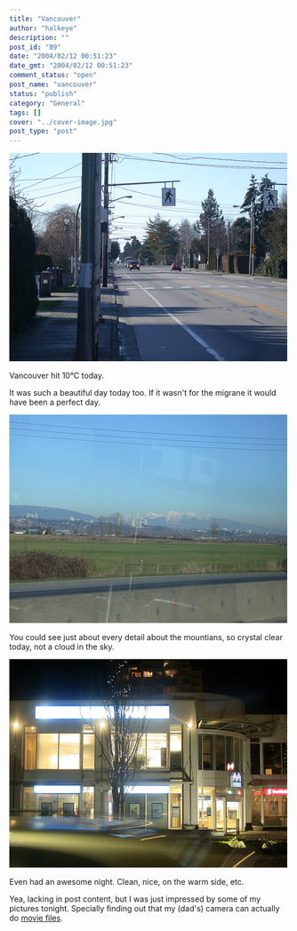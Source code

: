 ```yaml
---
title: "Vancouver"
author: "halkeye"
description: ""
post_id: "89"
date: "2004/02/12 00:51:23"
date_gmt: "2004/02/12 00:51:23"
comment_status: "open"
post_name: "vancouver"
status: "publish"
category: "General"
tags: []
cover: "../cover-image.jpg"
post_type: "post"
---
```


![](4201503540_90927b8c13.jpg)

Vancouver hit 10°C today.

It was such a beautiful day today too. If it wasn't for the migrane it would have been a perfect day.

![](4201504108_86d884fef6.jpg)

You could see just about every detail about the mountians, so crystal clear today, not a cloud in the sky.

![](4201504634_37c8c23b35.jpg)

Even had an awesome night. Clean, nice, on the warm side, etc.

  

Yea, lacking in post content, but I was just impressed by some of my pictures tonight. Specially finding out that my (dad's) camera can actually do [movie files](http://www.flickr.com/photos/halkeye/4200749271/).
